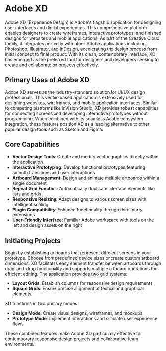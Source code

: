 # Adobe XD
Adobe XD (Experience Design) is Adobe's flagship application for designing user interfaces and digital experiences. This comprehensive platform enables designers to create wireframes, interactive prototypes, and finished designs for websites and mobile applications. As part of the Creative Cloud family, it integrates perfectly with other Adobe applications including Photoshop, Illustrator, and InDesign, accelerating the design process from initial concept to final product. With its clean, contemporary interface, XD has emerged as the preferred tool for designers and developers seeking to create and collaborate on projects effectively.

## **Primary Uses of Adobe XD**

Adobe XD serves as the industry-standard solution for UI/UX design professionals. This vector-based application is extensively used for designing websites, wireframes, and mobile application interfaces. Similar to competing platforms like inVision Studio, XD provides robust capabilities for connecting screens and developing interactive prototypes without programming. When combined with its seamless Adobe ecosystem integration, these features position XD as a leading alternative to other popular design tools such as Sketch and Figma.


## **Core Capabilities**

- **Vector Design Tools**: Create and modify vector graphics directly within the application
- **Interactive Prototyping**: Develop functional prototypes featuring smooth transitions and user interactions
- **Artboard Management**: Design and animate multiple artboards within a single document
- **Repeat Grid Function**: Automatically duplicate interface elements like lists and grids
- **Responsive Resizing**: Adapt designs to various screen sizes with intelligent scaling
- **Plugin Compatibility**: Enhance functionality through third-party extensions
- **User-Friendly Interface**: Familiar Adobe workspace with tools on the left and design assets on the right


## **Initiating Projects**

Begin by establishing artboards that represent different screens in your prototype. Choose from predefined device sizes or create custom artboard dimensions. XD facilitates easy element transfer between artboards through drag-and-drop functionality and supports multiple artboard operations for efficient editing. The application provides two grid systems:

- **Layout Grids**: Establish columns for responsive design requirements
- **Square Grids**: Ensure precise alignment of textual and graphical elements

XD functions in two primary modes:
- **Design Mode**: Create visual designs, wireframes, and mockups
- **Prototype Mode**: Implement interactions and simulate user experience flows

These combined features make Adobe XD particularly effective for contemporary responsive design projects and collaborative team environments.

